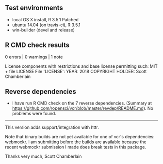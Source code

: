 ## Test environments

* local OS X install, R 3.5.1 Patched
* ubuntu 14.04 (on travis-ci), R 3.5.1
* win-builder (devel and release)

## R CMD check results

0 errors | 0 warnings | 1 note

License components with restrictions and base license permitting such:
  MIT + file LICENSE
File 'LICENSE':
  YEAR: 2018
  COPYRIGHT HOLDER: Scott Chamberlain

## Reverse dependencies

* I have run R CMD check on the 7 reverse dependencies.
  (Summary at <https://github.com/ropensci/vcr/blob/master/revdep/README.md>). No problems were found.

--------

This version adds support/integration with httr.

Note that binary builds are not yet available for one of vcr's 
dependencies: webmockr. I am submitting before the builds are 
available because the recent webmockr submission I made does
break tests in this package. 

Thanks very much,
Scott Chamberlain
